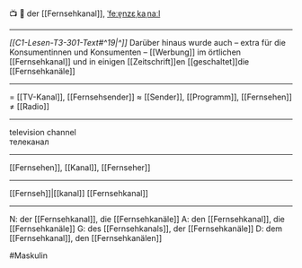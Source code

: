 📺 🔵 der [[Fernsehkanal]], [ˈfeːɐ̯nzɛˌkaˌnaːl](https://youglish.com/pronounce/Fernsehkanal/german)

---
*[[C1-Lesen-T3-301-Text#^19|^]]* Darüber hinaus wurde auch – extra für die Konsumentinnen und Konsumenten – [[Werbung]] im örtlichen [[Fernsehkanal]] und in einigen [[Zeitschrift]]en [[geschaltet]]die [[Fernsehkanäle]]

---
= [[TV-Kanal]], [[Fernsehsender]]
≈ [[Sender]], [[Programm]], [[Fernsehen]]
≠ [[Radio]]

---
television channel  
телеканал

---
[[Fernsehen]], [[Kanal]], [[Fernseher]]

---
[[Fernseh]]|[[kanal]]
[[Fernsehkanal]]


---
N: der [[Fernsehkanal]], die [[Fernsehkanäle]]
A: den [[Fernsehkanal]], die [[Fernsehkanäle]]
G: des [[Fernsehkanals]], der [[Fernsehkanäle]]
D: dem [[Fernsehkanal]], den [[Fernsehkanälen]]

#Maskulin 